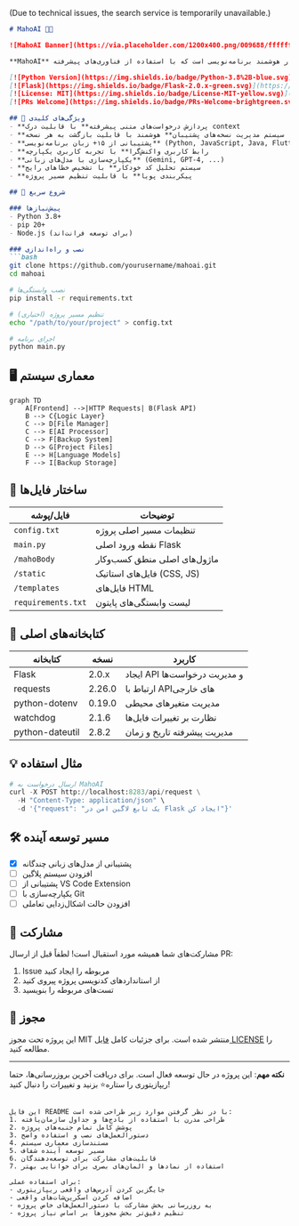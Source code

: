 (Due to technical issues, the search service is temporarily unavailable.)

```markdown
# MahoAI 🤖✨

![MahoAI Banner](https://via.placeholder.com/1200x400.png/009688/ffffff?text=MahoAI+-+Your+AI+Programming+Assistant)

**MahoAI** یک دستیار هوشمند برنامه‌نویسی است که با استفاده از فناوری‌های پیشرفته NLP و یک معماری ماژولار، فرآیند توسعه نرم‌افزار را متحول می‌کند. این پروژه ترکیبی قدرتمند از یک رابط کاربری مدرن و یک موتور پردازشی هوشمند است.

[![Python Version](https://img.shields.io/badge/Python-3.8%2B-blue.svg)](https://python.org)
[![Flask](https://img.shields.io/badge/Flask-2.0.x-green.svg)](https://flask.palletsprojects.com)
[![License: MIT](https://img.shields.io/badge/License-MIT-yellow.svg)](https://opensource.org/licenses/MIT)
[![PRs Welcome](https://img.shields.io/badge/PRs-Welcome-brightgreen.svg)](https://github.com/yourusername/mahoai/pulls)

## 🌟 ویژگی‌های کلیدی
- **پردازش درخواست‌های متنی پیشرفته** با قابلیت درک context
- **سیستم مدیریت نسخه‌های پشتیبان** هوشمند با قابلیت بازگشت به هر نسخه
- **پشتیبانی از ۱۵+ زبان برنامه‌نویسی** (Python, JavaScript, Java, Flutter و...)
- **رابط کاربری واکنش‌گرا** با تجربه کاربری یکپارچه
- **یکپارچه‌سازی با مدل‌های زبانی** (Gemini, GPT-4, ...)
- **سیستم تحلیل کد خودکار** با تشخیص خطاهای رایج
- **پیکربندی پویا** با قابلیت تنظیم مسیر پروژه

## 🚀 شروع سریع

### پیش‌نیازها
- Python 3.8+
- pip 20+
- Node.js (برای توسعه فرانت‌اند)

### نصب و راه‌اندازی
```bash
git clone https://github.com/yourusername/mahoai.git
cd mahoai

# نصب وابستگی‌ها
pip install -r requirements.txt

# تنظیم مسیر پروژه (اختیاری)
echo "/path/to/your/project" > config.txt

# اجرای برنامه
python main.py
```

## 🖥 معماری سیستم
```mermaid
graph TD
    A[Frontend] -->|HTTP Requests| B(Flask API)
    B --> C{Logic Layer}
    C --> D[File Manager]
    C --> E[AI Processor]
    C --> F[Backup System]
    D --> G[Project Files]
    E --> H[Language Models]
    F --> I[Backup Storage]
```

## 📂 ساختار فایل‌ها
| فایل/پوشه          | توضیحات                                 |
|---------------------|-----------------------------------------|
| `config.txt`        | تنظیمات مسیر اصلی پروژه                |
| `main.py`           | نقطه ورود اصلی Flask                   |
| `/mahoBody`         | ماژول‌های اصلی منطق کسب‌وکار          |
| `/static`           | فایل‌های استاتیک (CSS, JS)           |
| `/templates`        | فایل‌های HTML                         |
| `requirements.txt`  | لیست وابستگی‌های پایتون               |

## 🔧 کتابخانه‌های اصلی
| کتابخانه         | نسخه   | کاربرد                          |
|------------------|--------|---------------------------------|
| Flask            | 2.0.x  | ایجاد API و مدیریت درخواست‌ها   |
| requests         | 2.26.0 | ارتباط با APIهای خارجی          |
| python-dotenv    | 0.19.0 | مدیریت متغیرهای محیطی           |
| watchdog         | 2.1.6  | نظارت بر تغییرات فایل‌ها        |
| python-dateutil  | 2.8.2  | مدیریت پیشرفته تاریخ و زمان      |

## 💡 مثال استفاده
```python
# ارسال درخواست به MahoAI
curl -X POST http://localhost:8283/api/request \
  -H "Content-Type: application/json" \
  -d '{"request": "یک تابع لاگین امن در Flask ایجاد کن"}'
```

## 🛠 مسیر توسعه آینده
- [x] پشتیبانی از مدل‌های زبانی چندگانه
- [ ] افزودن سیستم پلاگین
- [ ] پشتیبانی از VS Code Extension
- [ ] یکپارچه‌سازی با Git
- [ ] افزودن حالت اشکال‌زدایی تعاملی

## 🤝 مشارکت
مشارکت‌های شما همیشه مورد استقبال است! لطفاً قبل از ارسال PR:
1. Issue مربوطه را ایجاد کنید
2. از استانداردهای کدنویسی پروژه پیروی کنید
3. تست‌های مربوطه را بنویسید

## 📜 مجوز
این پروژه تحت مجوز MIT منتشر شده است. برای جزئیات کامل [فایل LICENSE](LICENSE) را مطالعه کنید.

---

**نکته مهم**: این پروژه در حال توسعه فعال است. برای دریافت آخرین بروزرسانی‌ها، حتما ریپازیتوری را ستاره⭐ بزنید و تغییرات را دنبال کنید!
```

این فایل README با در نظر گرفتن موارد زیر طراحی شده است:
1. طراحی مدرن با استفاده از بادج‌ها و جداول سازمان‌یافته
2. پوشش کامل تمام جنبه‌های پروژه
3. دستورالعمل‌های نصب و استفاده واضح
4. مستندسازی معماری سیستم
5. مسیر توسعه آینده شفاف
6. قابلیت‌های مشارکت برای توسعه‌دهندگان
7. استفاده از نمادها و المان‌های بصری برای خوانایی بهتر

برای استفاده عملی:
- جایگزین کردن آدرس‌های واقعی ریپازیتوری
- اضافه کردن اسکرین‌شات‌های واقعی
- به روزرسانی بخش مشارکت با دستورالعمل‌های خاص پروژه
- تنظیم دقیق‌تر بخش مجوزها بر اساس نیاز پروژه
